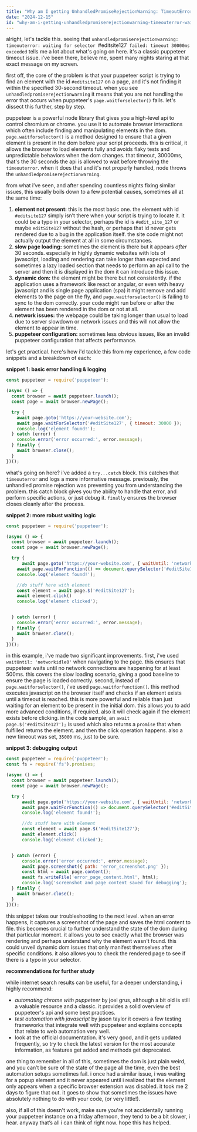 ```yaml
---
title: "Why am I getting UnhandledPromiseRejectionWarning: TimeoutError: waiting for selector `#editSite127` failed: timeout 30000ms exceeded. PUPPETEER?"
date: "2024-12-15"
id: "why-am-i-getting-unhandledpromiserejectionwarning-timeouterror-waiting-for-selector-editsite127-failed-timeout-30000ms-exceeded-puppeteer"
---
```


alright, let's tackle this. seeing that `unhandledpromiserejectionwarning: timeouterror: waiting for selector `#editsite127` failed: timeout 30000ms exceeded` tells me a lot about what's going on here. it's a classic puppeteer timeout issue. i've been there, believe me, spent many nights staring at that exact message on my screen.

first off, the core of the problem is that your puppeteer script is trying to find an element with the id `#editsite127` on a page, and it's not finding it within the specified 30-second timeout. when you see `unhandledpromiserejectionwarning` it means that you are not handling the error that occurs when puppeteer's `page.waitforselector()` fails. let's dissect this further, step by step.

puppeteer is a powerful node library that gives you a high-level api to control chromium or chrome. you use it to automate browser interactions which often include finding and manipulating elements in the dom. `page.waitforselector()` is a method designed to ensure that a given element is present in the dom before your script proceeds. this is critical, it allows the browser to load elements fully and avoids flaky tests and unpredictable behaviors when the dom changes. that timeout, 30000ms, that's the 30 seconds the api is allowed to wait before throwing the `timeouterror`. when it does that and it's not properly handled, node throws the `unhandledpromiserejectionwarning`.

from what i’ve seen, and after spending countless nights fixing similar issues, this usually boils down to a few potential causes, sometimes all at the same time:

1.  **element not present:** this is the most basic one. the element with id `#editsite127` simply isn’t there when your script is trying to locate it. it could be a typo in your selector, perhaps the id is `#edit_site_127` or maybe `editSite127` without the hash, or perhaps that id never gets rendered due to a bug in the application itself. the site code might not actually output the element at all in some circumstances.
2.  **slow page loading:** sometimes the element is there but it appears *after* 30 seconds. especially in highly dynamic websites with lots of javascript, loading and rendering can take longer than expected and sometimes a lazy loaded section that needs to perform an api call to the server and then it is displayed in the dom it can introduce this issue.
3.  **dynamic dom:** the element might be there but not consistently. if the application uses a framework like react or angular, or even with heavy javascript and is single page application (spa) it might remove and add elements to the page on the fly, and `page.waitforselector()` is failing to sync to the dom correctly. your code might run before or after the element has been rendered in the dom or not at all.
4.  **network issues:** the webpage could be taking longer than usual to load due to server slowdown or network issues and this will not allow the element to appear in time.
5.  **puppeteer configuration:** sometimes less obvious issues, like an invalid puppeteer configuration that affects performance.

let's get practical. here's how i'd tackle this from my experience, a few code snippets and a breakdown of each:

**snippet 1: basic error handling & logging**

```javascript
const puppeteer = require('puppeteer');

(async () => {
  const browser = await puppeteer.launch();
  const page = await browser.newPage();

  try {
    await page.goto('https://your-website.com');
    await page.waitForSelector('#editSite127', { timeout: 30000 });
    console.log('element found!');
  } catch (error) {
    console.error('error occurred:', error.message);
  } finally {
    await browser.close();
  }
})();

```

what's going on here? i've added a `try...catch` block. this catches that `timeouterror` and logs a more informative message. previously, the unhandled promise rejection was preventing you from understanding the problem. this catch block gives you the ability to handle that error, and perform specific actions, or just debug it. `finally` ensures the browser closes cleanly after the process.

**snippet 2: more robust waiting logic**

```javascript
const puppeteer = require('puppeteer');

(async () => {
  const browser = await puppeteer.launch();
  const page = await browser.newPage();

  try {
      await page.goto('https://your-website.com', { waitUntil: 'networkidle0' });
    await page.waitForFunction(() => document.querySelector('#editSite127'), { timeout: 35000 });
    console.log('element found!');

    //do stuff here with element
    const element = await page.$('#editSite127');
    await element.click()
    console.log('element clicked');


  } catch (error) {
    console.error('error occurred:', error.message);
  } finally {
    await browser.close();
  }
})();
```

in this example, i've made two significant improvements. first, i've used `waitUntil: 'networkidle0'` when navigating to the page. this ensures that puppeteer waits until no network connections are happening for at least 500ms. this covers the slow loading scenario, giving a good baseline to ensure the page is loaded correctly. second, instead of `page.waitforselector()`, i've used `page.waitforfunction()`. this method executes javascript on the browser itself and checks if an element exists until a timeout is reached. this is more powerful and reliable than just waiting for an element to be present in the initial dom. this allows you to add more advanced conditions, if required. also it will check again if the element exists before clicking. in the code sample, an `await page.$('#editSite127');` is used which also returns a `promise` that when fulfilled returns the element. and then the click operation happens. also a new timeout was set, `35000` ms, just to be sure.

**snippet 3: debugging output**

```javascript
const puppeteer = require('puppeteer');
const fs = require('fs').promises;

(async () => {
  const browser = await puppeteer.launch();
  const page = await browser.newPage();

  try {
      await page.goto('https://your-website.com', { waitUntil: 'networkidle0' });
      await page.waitForFunction(() => document.querySelector('#editSite127'), { timeout: 35000 });
      console.log('element found!');

      //do stuff here with element
      const element = await page.$('#editSite127');
      await element.click()
      console.log('element clicked');


  } catch (error) {
      console.error('error occurred:', error.message);
      await page.screenshot({ path: 'error_screenshot.png' });
      const html = await page.content();
      await fs.writeFile('error_page_content.html', html);
      console.log('screenshot and page content saved for debugging');
  } finally {
    await browser.close();
  }
})();
```

this snippet takes our troubleshooting to the next level. when an error happens, it captures a screenshot of the page and saves the html content to file. this becomes crucial to further understand the state of the dom during that particular moment. it allows you to see exactly what the browser was rendering and perhaps understand why the element wasn't found. this could unveil dynamic dom issues that only manifest themselves after specific conditions. it also allows you to check the rendered page to see if there is a typo in your selector.

**recommendations for further study**

while internet search results can be useful, for a deeper understanding, i highly recommend:

*   *automating chrome with puppeteer* by joel grus, although a bit old is still a valuable resource and a classic. it provides a solid overview of puppeteer's api and some best practices.
*   *test automation with javascript* by jason taylor it covers a few testing frameworks that integrate well with puppeteer and explains concepts that relate to web automation very well.
*   look at the official documentation. it's very good, and it gets updated frequently, so try to check the latest version for the most accurate information, as features get added and methods get deprecated.

one thing to remember in all of this, sometimes the dom is just plain weird, and you can’t be sure of the state of the page all the time, even the best automation setups sometimes fail. i once had a similar issue, i was waiting for a popup element and it never appeared until i realized that the element only appears when a specific browser extension was disabled. it took me 2 days to figure that out. it goes to show that sometimes the issues have absolutely nothing to do with your code, (or very little!).

also, if all of this doesn't work, make sure you're not accidentally running your puppeteer instance on a friday afternoon, they tend to be a bit slower, i hear. anyway that’s all i can think of right now. hope this has helped.
